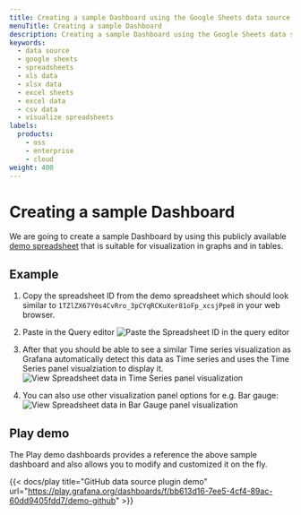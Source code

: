 ```yaml
---
title: Creating a sample Dashboard using the Google Sheets data source plugin for Grafana
menuTitle: Creating a sample Dashboard
description: Creating a sample Dashboard using the Google Sheets data source plugin to visualize Google Spreadsheets data in Grafana.
keywords:
  - data source
  - google sheets
  - spreadsheets
  - xls data
  - xlsx data
  - excel sheets
  - excel data
  - csv data
  - visualize spreadsheets
labels:
  products:
    - oss
    - enterprise
    - cloud
weight: 400
---
```


# Creating a sample Dashboard

We are going to create a sample Dashboard by using this publicly available [demo spreadsheet](https://docs.google.com/spreadsheets/d/1TZlZX67Y0s4CvRro_3pCYqRCKuXer81oFp_xcsjPpe8/edit?usp=sharing) that is suitable for visualization in graphs and in tables.

## Example

1. Copy the spreadsheet ID from the demo spreadsheet which should look similar to `1TZlZX67Y0s4CvRro_3pCYqRCKuXer81oFp_xcsjPpe8` in your web browser.

1. Paste in the Query editor
   ![Paste the Spreadsheet ID in the query editor](/media/docs/plugins/google-sheets-example-1.png)

1. After that you should be able to see a similar Time series visualization as Grafana automatically detect this data as Time series and uses the Time Series panel visualziation to display it.
   ![View Spreadsheet data in Time Series panel visualization](/media/docs/plugins/google-sheets-example-2.png)

1. You can also use other visualization panel options for e.g. Bar gauge:
   ![View Spreadsheet data in Bar Gauge panel visualization ](/media/docs/plugins/google-sheets-example-3.png)

## Play demo

The Play demo dashboards provides a reference the above sample dashboard and also allows you to modify and customized it on the fly.

{{< docs/play title="GitHub data source plugin demo" url="https://play.grafana.org/dashboards/f/bb613d16-7ee5-4cf4-89ac-60dd9405fdd7/demo-github" >}}
